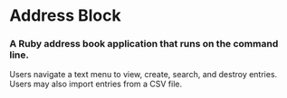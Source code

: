 # Address Block

### A Ruby address book application that runs on the command line.

Users navigate a text menu to view, create, search, and destroy entries. Users may also import entries from a CSV file.
